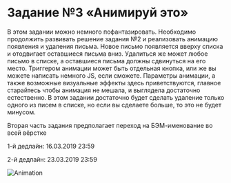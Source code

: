 # Задание №3 «Анимируй это»

В этом задании можно немного пофантазировать. Необходимо продолжить развивать решение задания №2 и реализовать анимацию появления и удаления письма. Новое письмо появляется вверху списка и отодвигает оставшиеся письма вниз. Удалиться же может любое письмо в списке, а оставшиеся письма должны сдвинуться на его место. Триггером анимации может быть отдельная кнопка, или же вы можете написать немного JS, если сможете. Параметры анимации, а также возможные визуальные эффекты здесь приветствуются, главное старайтесь чтобы анимация не мешала, и выглядела достаточно естественно. В этом задании достаточно будет сделать удаление только одного из писем в списке, но если вы сделаете больше, то это не будет минусом.

Вторая часть задания предполагает переход на БЭМ-именование во всей вёрстке

1-й дедлайн: 16.03.2019 23:59

2-й дедлайн: 23.03.2019 23:59

![Animation](https://user-images.githubusercontent.com/357689/54089391-8865fd80-4379-11e9-8702-b1aca43e0d78.gif)
